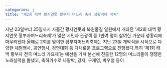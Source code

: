 ```yaml
---
categories: j
title: "제2회 태백 황지연못 황부자 며느리 축제 성황리에 마쳐"
---
```

지난 23일부터 25일까지 사흘간 황지연못과 복원물길 일원에서 개최된 &lsquo;제2회 태백 황지연못 황부자며느리축제&rsquo;가 많은 시민과 관광객 등 1만여 명이 참여한 가운데 성황리에 마무리됐다.올해로 2회를 맞이한 황부자며느리축제는 지난 23일 개막식을 시작으로 다양한 체험행사, 공연행사, 경연대회 등 다채로운 프로그램으로 진행됐다.특히 &lsquo;제1회 태백 황부자 전국 며느리 가요제&rsquo;는 예선을 거쳐 본선에 진출한 12명의 며느리들이 쟁쟁한 노래실력을 뽐냈고, 축하가수로 나팔박, 강지, 구재영, 박우철 등이